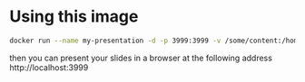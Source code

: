 # Using this image

```sh
docker run --name my-presentation -d -p 3999:3999 -v /some/content:/home/nobody cremuzzi/go-present:alpine3.8
```

then you can present your slides in a browser at the following address http://localhost:3999
